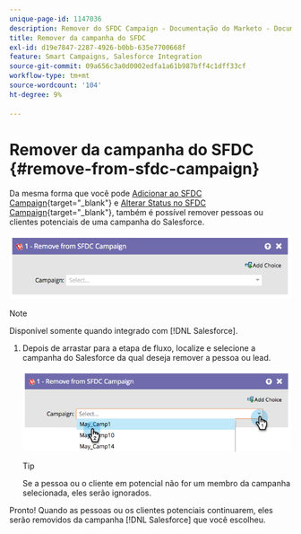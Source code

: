 ```yaml
---
unique-page-id: 1147036
description: Remover do SFDC Campaign - Documentação do Marketo - Documentação do produto
title: Remover da campanha do SFDC
exl-id: d19e7847-2287-4926-b0bb-635e7700668f
feature: Smart Campaigns, Salesforce Integration
source-git-commit: 09a656c3a0d0002edfa1a61b987bff4c1dff33cf
workflow-type: tm+mt
source-wordcount: '104'
ht-degree: 9%

---
```


# Remover da campanha do SFDC {#remove-from-sfdc-campaign}

Da mesma forma que você pode [Adicionar ao SFDC Campaign](/help/marketo/product-docs/core-marketo-concepts/smart-campaigns/salesforce-flow-actions/add-to-sfdc-campaign.md){target="_blank"} e [Alterar Status no SFDC Campaign](/help/marketo/product-docs/core-marketo-concepts/smart-campaigns/salesforce-flow-actions/change-status-in-sfdc-campaign.md){target="_blank"}, também é possível remover pessoas ou clientes potenciais de uma campanha do Salesforce.

![](assets/remove-from-sfdc-campaign-1.png)

>[!NOTE]
>
>Disponível somente quando integrado com [!DNL Salesforce].

1. Depois de arrastar para a etapa de fluxo, localize e selecione a campanha do Salesforce da qual deseja remover a pessoa ou lead.

   ![](assets/remove-from-sfdc-campaign-2.png)

   >[!TIP]
   >
   >Se a pessoa ou o cliente em potencial não for um membro da campanha selecionada, eles serão ignorados.

Pronto! Quando as pessoas ou os clientes potenciais continuarem, eles serão removidos da campanha [!DNL Salesforce] que você escolheu.
